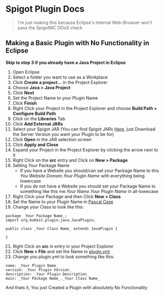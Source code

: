# Spigot Plugin Docs
> I'm just making this because Eclipse's Internal Web-Browser won't pass the SpigotMC DDoS check 


## Making a Basic Plugin with No Functionality in Eclipse

__Skip to step 3 if you already have a Java Project in Eclipse__

1. Open Eclipse
3. Select a folder you want to use as a Workplace
4. Click __Create a project...__ in the Project Explorer
5. Choose __Java > Java Project__
6. Click __Next__
7. Set the Project Name to your Plugin Name
8. Click __Finish__
9. Right Click your Project in the Project Explorer and choose __Build Path > Configure Build Path__
10. Click on the __Libraries__ Tab
11. Click __Add External JARs__
12. Select your Spigot JAR (You can find Spigot JARs [Here](https://getbukkit.org/download/spigot), just Download the Server Version you want your Plugin to be for)
13. Click __Open__ in the JAR selection screen
14. Click __Apply and Close__
15. Expand your Project in the Project Explorer by clicking the arrow next to it
16. Right Click on the __src__ entry and Click on __New > Package__
17. Setting Your Package Name
    - If you have a Website you should/can set your Package Name to this _You Website Domain_._Your Plugin Name_ with everything being lowercase
    - If you do not have a Website you should set your Package Name to something like this me._Your Name_._Your Plugin Name_ in all-lowecase
18. Right Click your Package and then Click __New > Class__
19. Set the Name to your Plugin Name in [Pascal Case](https://techterms.com/definition/pascalcase)
20. Change your Class to look like this:
```
package _Your Package Name_;
import org.bukkit.plugin.java.JavaPlugin;

public class _Your Class Name_ extends JavaPlugin {

}
```
21. Right Click on __src__ in entry in your Project Explorer
22. Click __New > File__ and set the Name to [plugin.yml](https://bukkit.fandom.com/wiki/Plugin_YAML)
23. Change you plugin.yml to look something like this:
```
name: _Your Plugin Name_
version: _Your Plugin Version_
description: _Your Plugin Description_
main: _Your Package Name_._Your Class Name_
```

And thats it, You just Created a Plugin with absolutely No Functionality
